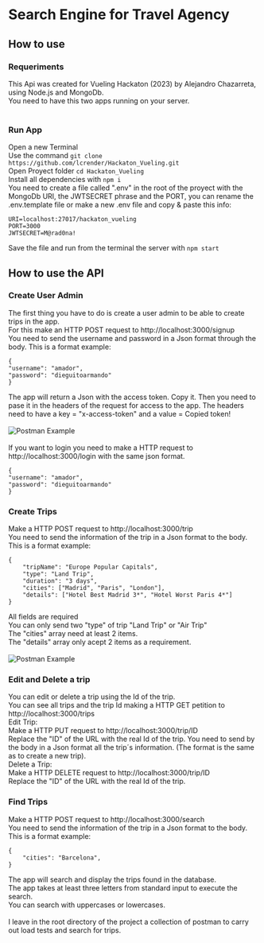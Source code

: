 # Search Engine for Travel Agency
## How to use
### Requeriments
This Api was created for Vueling Hackaton (2023) by Alejandro Chazarreta, using Node.js and MongoDb.<br>
You need to have this two apps running on your server.<br><br>
### Run App
Open a new Terminal<br>
Use the command `git clone https://github.com/lcrender/Hackaton_Vueling.git`<br>
Open Proyect folder `cd Hackaton_Vueling`<br>
Install all dependencies with `npm i`<br>
You need to create a file called ".env" in the root of the proyect with the MongoDb URI, the JWTSECRET phrase and the PORT, you can rename the .env.template file or make a new .env file and copy & paste this info: <br>
```
URI=localhost:27017/hackaton_vueling
PORT=3000
JWTSECRET=M@rad0na!
```

Save the file and run from the terminal the server with `npm start`<br>

## How to use the API
### Create User Admin
The first thing you have to do is create a user admin to be able to create trips in the app.<br>
For this make an HTTP POST request to http://localhost:3000/signup <br>
You need to send the username and password in a Json format through the body.
This is a format example:
```
{
"username": "amador",
"password": "dieguitoarmando"
}
````
The app will return a Json with the access token. Copy it.
Then you need to pase it in the headers of the request for access to the app. The headers need to have a key = "x-access-token" and a value = Copied token!<br><br>
![Postman Example](https://github.com/lcrender/Hackaton_Vueling/blob/chaza/img/x-access-token.png)
<br><br>
If you want to login you need to make a HTTP request to http://localhost:3000/login  with the same json format.<br>
```
{
"username": "amador",
"password": "dieguitoarmando"
}
````

### Create Trips
Make a HTTP POST request to http://localhost:3000/trip <br>
You need to send the information of the trip in a Json format to the body.
This is a format example:
```
{
    "tripName": "Europe Popular Capitals",
    "type": "Land Trip",
    "duration": "3 days",
    "cities": ["Madrid", "Paris", "London"],
    "details": ["Hotel Best Madrid 3*", "Hotel Worst Paris 4*"]
}
```
All fields are required<br>
You can only send two "type" of trip "Land Trip" or "Air Trip"<br>
The "cities" array need at least 2 items.<br>
The  "details" array only acept 2 items as a requirement.<br><br>
![Postman Example](https://github.com/lcrender/Hackaton_Vueling/blob/chaza/img/postman.png)
<br>
### Edit and Delete a trip
You can edit or delete a trip using the Id of the trip.<br>
You can see all trips and the trip Id making a HTTP GET petition to http://localhost:3000/trips <br>
Edit Trip:<br>
Make a HTTP PUT request to http://localhost:3000/trip/ID <br>
Replace the "ID" of the URL with the real Id of the trip.
You need to send by the body in a Json format all the trip´s information. (The format is the same as to create a new trip).<br>
Delete a Trip:<br>
Make a HTTP DELETE request to http://localhost:3000/trip/ID <br>
Replace the "ID" of the URL with the real Id of the trip.

### Find Trips
Make a HTTP POST request to http://localhost:3000/search <br>
You need to send the information of the trip in a Json format to the body.
This is a format example:
```
{
    "cities": "Barcelona",
}
```
The app will search and display the trips found in the database.<br>
The app takes at least three letters from standard input to execute the search.<br>
You can search with uppercases or lowercases.<br><br>
I leave in the root directory of the project a collection of postman to carry out load tests and search for trips.<br>
